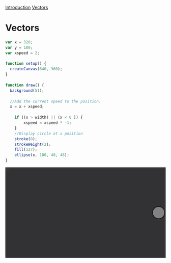 [Introduction](.../)  [Vectors](../)  


# Vectors



```js
var x = 320;
var y = 180;
var xspeed = 2;

function setup() {
  createCanvas(640, 360);
}

function draw() {
  background(51);

  //Add the current speed to the position.
  x = x + xspeed;

    if ((x > width) || (x < 0 )) {
        xspeed = xspeed * -1;
    }
    //Display circle at x position
    stroke(0);
    strokeWeight(2);
    fill(127);
    ellipse(x, 180, 48, 48);
}
```
<img src ="img/vectors.gif"/>
